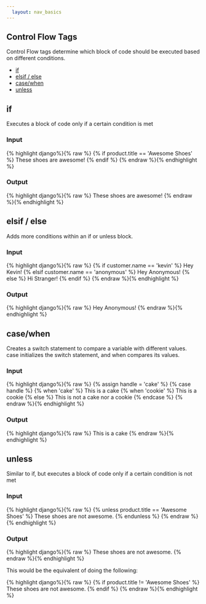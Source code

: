 ```yaml
---
  layout: nav_basics
---
```


<h2 class="section-title">Control Flow Tags</h2>

Control Flow tags determine which block of code should be executed based on different conditions.

<div class="panel">
  <div class="panel-body">
    <ul>
      <li>
        <a href="#if">if</a>
      </li>
      <li>
        <a href="#elsif-else">elsif / else</a>
      </li>
      <li>
        <a href="#case-when">case/when</a>
      </li>
      <li>
        <a href="#unless">unless</a>
      </li>
    </ul>
  </div>
</div>

<h2 class="tags" id="if">if</h2>

Executes a block of code only if a certain condition is met

<div class="panel">
  <div class="panel-header">
    <h3>Input</h3>
  </div>
  <div class="panel-body">
{% highlight django%}{% raw %}
{% if product.title == 'Awesome Shoes' %}
  These shoes are awesome!
{% endif %}
{% endraw %}{% endhighlight %}
  </div>
</div>

<div class="panel">
  <div class="panel-header">
    <h3>Output</h3>
  </div>
  <div class="panel-body">
{% highlight django%}{% raw %}
  These shoes are awesome!
{% endraw %}{% endhighlight %}
  </div>
</div>

<h2 class="tags" id="elsif-else">elsif / else</h2>

Adds more conditions within an if or unless block.

<div class="panel">
  <div class="panel-header">
    <h3>Input</h3>
  </div>
  <div class="panel-body">
{% highlight django%}{% raw %}
<!-- If customer.name = 'anonymous' -->
{% if customer.name == 'kevin' %}
  Hey Kevin!
{% elsif customer.name == 'anonymous' %}
  Hey Anonymous!
{% else %}
  Hi Stranger!
{% endif %}
{% endraw %}{% endhighlight %}
  </div>
</div>

<div class="panel">
  <div class="panel-header">
    <h3>Output</h3>
  </div>
  <div class="panel-body">
{% highlight django%}{% raw %}
  Hey Anonymous!
{% endraw %}{% endhighlight %}
  </div>
</div>

<h2 class="tags" id="case-when">case/when</h2>

Creates a switch statement to compare a variable with different values. case initializes the switch statement, and when compares its values.

<div class="panel">
  <div class="panel-header">
    <h3>Input</h3>
  </div>
  <div class="panel-body">
{% highlight django%}{% raw %}
{% assign handle = 'cake' %}
{% case handle %}
  {% when 'cake' %}
    This is a cake
  {% when 'cookie' %}
    This is a cookie
  {% else %}
    This is not a cake nor a cookie
{% endcase %}
{% endraw %}{% endhighlight %}
  </div>
</div>

<div class="panel">
  <div class="panel-header">
    <h3>Output</h3>
  </div>
  <div class="panel-body">
{% highlight django%}{% raw %}
  This is a cake
{% endraw %}{% endhighlight %}
  </div>
</div>

<h2 class="tags" id="unless">unless</h2>

Similar to if, but executes a block of code only if a certain condition is not met

<div class="panel">
  <div class="panel-header">
    <h3>Input</h3>
  </div>
  <div class="panel-body">
{% highlight django%}{% raw %}
{% unless product.title == 'Awesome Shoes' %}
  These shoes are not awesome.
{% endunless %}
{% endraw %}{% endhighlight %}
  </div>
</div>

<div class="panel">
  <div class="panel-header">
    <h3>Output</h3>
  </div>
  <div class="panel-body">
{% highlight django%}{% raw %}
  These shoes are not awesome.
{% endraw %}{% endhighlight %}
  </div>
</div>

This would be the equivalent of doing the following:

<div class="panel">
  <div class="panel-body">
{% highlight django%}{% raw %}
{% if product.title != 'Awesome Shoes' %}
  These shoes are not awesome.
{% endif %}
{% endraw %}{% endhighlight %}
  </div>
</div>